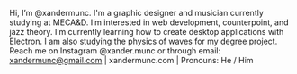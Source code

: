 Hi, I’m @xandermunc.
I'm a graphic designer and musician currently studying at MECA&D.
I’m interested in web development, counterpoint, and jazz theory. 
I’m currently learning how to create desktop applications with Electron. 
I am also studying the physics of waves for my degree project.
Reach me on Instagram @xander.munc or through email: xandermunc@gmail.com |
xandermunc.com |
Pronouns: He / Him
